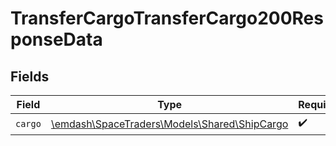 # TransferCargoTransferCargo200ResponseData


## Fields

| Field                                                                            | Type                                                                             | Required                                                                         | Description                                                                      |
| -------------------------------------------------------------------------------- | -------------------------------------------------------------------------------- | -------------------------------------------------------------------------------- | -------------------------------------------------------------------------------- |
| `cargo`                                                                          | [\emdash\SpaceTraders\Models\Shared\ShipCargo](../../models/shared/ShipCargo.md) | :heavy_check_mark:                                                               | N/A                                                                              |